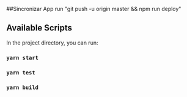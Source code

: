 ##Sincronizar App
run "git push -u origin master && npm run deploy"


## Available Scripts

In the project directory, you can run:

### `yarn start`

### `yarn test`

### `yarn build`
